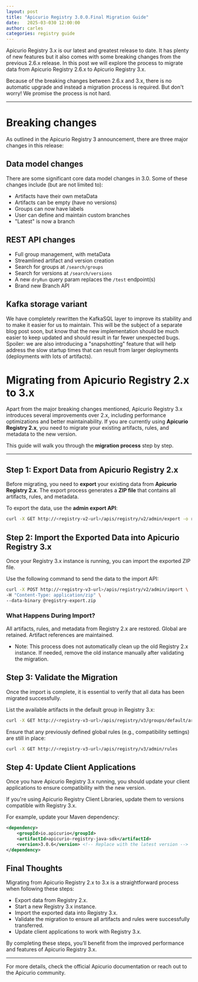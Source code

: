 ```yaml
---
layout: post
title: "Apicurio Registry 3.0.0.Final Migration Guide"
date:   2025-03-030 12:00:00
author: carles
categories: registry guide
---
```


Apicurio Registry 3.x is our latest and greatest release to date. It has plenty of new features but it also comes with some breaking changes from the previous 2.6.x release. In this post we will explore the process to migrate data from Apicurio Registry 2.6.x to Apicurio Registry 3.x.

Because of the breaking changes between 2.6.x and 3.x, there is no automatic upgrade and instead a migration process is required.  But don't worry!  We promise the process is not hard.

---

# Breaking changes

As outlined in the Apicurio Registry 3 announcement, there are three major changes in this release:

## Data model changes
There are some significant core data model changes in 3.0.  Some of these changes
include (but are not limited to):

* Artifacts have their own metaData
* Artifacts can be empty (have no versions)
* Groups can now have labels
* User can define and maintain custom branches
* "Latest" is now a branch

## REST API changes
* Full group management, with metaData
* Streamlined artifact and version creation
* Search for groups at `/search/groups`
* Search for versions at `/search/versions`
* A new `dryRun` query param replaces the `/test` endpoint(s)
* Brand new Branch API

## Kafka storage variant
We have completely rewritten the KafkaSQL layer to improve its
stability and to make it easier for us to maintain.  This will be the subject of
a separate blog post soon, but know that the new implementation should be much
easier to keep updated and should result in far fewer unexpected bugs.  Spoiler:
we are also introducing a "snapshotting" feature that will help address the slow
startup times that can result from larger deployments (deployments with lots of
artifacts).

# **Migrating from Apicurio Registry 2.x to 3.x**

Apart from the major breaking changes mentioned, Apicurio Registry 3.x introduces several improvements over 2.x, including performance optimizations and better maintainability. If you are currently using **Apicurio Registry 2.x**, you need to migrate your existing artifacts, rules, and metadata to the new version.

This guide will walk you through the **migration process** step by step.

---
## **Step 1: Export Data from Apicurio Registry 2.x**
Before migrating, you need to **export** your existing data from **Apicurio Registry 2.x**. The export process generates a **ZIP file** that contains all artifacts, rules, and metadata.

To export the data, use the **admin export API**:

```bash
curl -X GET http://<registry-v2-url>/apis/registry/v2/admin/export -o registry-export.zip
```

## **Step 2: Import the Exported Data into Apicurio Registry 3.x**
Once your Registry 3.x instance is running, you can import the exported ZIP file.

Use the following command to send the data to the import API:

```bash
curl -X POST http://<registry-v3-url>/apis/registry/v2/admin/import \
-H "Content-Type: application/zip" \
--data-binary @registry-export.zip
```

### What Happens During Import?
All artifacts, rules, and metadata from Registry 2.x are restored.
Global are retained.
Artifact references are maintained.
- Note: This process does not automatically clean up the old Registry 2.x instance. If needed, remove the old instance manually after validating the migration.

## **Step 3: Validate the Migration**
Once the import is complete, it is essential to verify that all data has been migrated successfully.

List the available artifacts in the default group in Registry 3.x:

```bash
curl -X GET http://<registry-v3-url>/apis/registry/v3/groups/default/artifacts
```

Ensure that any previously defined global rules (e.g., compatibility settings) are still in place:

```bash
curl -X GET http://<registry-v3-url>/apis/registry/v3/admin/rules
```

## **Step 4: Update Client Applications**

Once you have Apicurio Registry 3.x running, you should update your client applications to ensure compatibility with the new version.

If you're using Apicurio Registry Client Libraries, update them to versions compatible with Registry 3.x.

For example, update your Maven dependency:

```xml 
<dependency>
    <groupId>io.apicurio</groupId>
    <artifactId>apicurio-registry-java-sdk</artifactId>
    <version>3.0.6</version> <!-- Replace with the latest version -->
</dependency>
```

## **Final Thoughts**
Migrating from Apicurio Registry 2.x to 3.x is a straightforward process when following these steps:

- Export data from Registry 2.x.
- Start a new Registry 3.x instance.
- Import the exported data into Registry 3.x.
- Validate the migration to ensure all artifacts and rules were successfully transferred.
- Update client applications to work with Registry 3.x.

By completing these steps, you’ll benefit from the improved performance and features of Apicurio Registry 3.x.

---
For more details, check the official Apicurio documentation or reach out to the Apicurio community.
